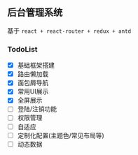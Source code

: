 ## 后台管理系统

基于 `react + react-router + redux + antd`

### TodoList

- [x] 基础框架搭建
- [x] 路由懒加载
- [x] 面包屑导航
- [x] 常用UI展示
- [x] 全屏展示
- [ ] 登陆/注销功能
- [ ] 权限管理
- [ ] 自适应
- [ ] 定制化配置(主题色/常见布局等)
- [ ] 动态数据
